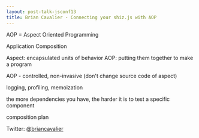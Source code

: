 ```yaml
---
layout: post-talk-jsconf13
title: Brian Cavalier - Connecting your shiz.js with AOP
---
```


AOP = Aspect Oriented Programming

Application Composition

Aspect: encapsulated units of behavior
AOP: putting them together to make a program

AOP - controlled, non-invasive (don't change source code of aspect)

logging, profiling, memoization

the more dependencies you have, the harder it is to test a specific component

composition plan

Twitter: [@briancavalier](http://twitter.com/briancavalier)

